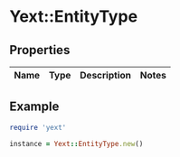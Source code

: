 # Yext::EntityType

## Properties

| Name | Type | Description | Notes |
| ---- | ---- | ----------- | ----- |

## Example

```ruby
require 'yext'

instance = Yext::EntityType.new()
```

